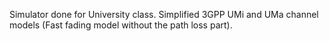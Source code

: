 Simulator done for University class. Simplified 3GPP UMi and UMa channel models (Fast fading model without the path loss part).



